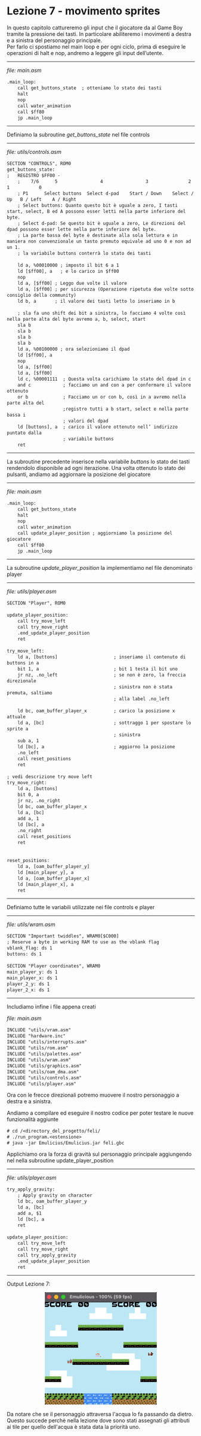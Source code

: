 # Lezione 7 - movimento sprites

In questo capitolo cattureremo gli input che il giocatore da al Game Boy tramite la pressione dei tasti. In particolare abiliteremo i movimenti a destra e a sinistra del personaggio principale.  
Per farlo ci spostiamo nel main loop e per ogni ciclo, prima di eseguire le operazioni di halt e nop, andremo a leggere gli input dell’utente.

---
*file: main.asm*
```
.main_loop:
    call get_buttons_state  ; otteniamo lo stato dei tasti
    halt
    nop
    call water_animation
    call $ff80
    jp .main_loop
```
---

Definiamo la subroutine *get_buttons_state* nel file controls

---
*file: utils/controls.asm*
```
SECTION "CONTROLS", ROM0
get_buttons_state:
;   REGISTRO $FF00 - 
    ;    7/6      5                4                3               2          1           0
    ; P1      Select buttons  Select d-pad    Start / Down    Select / Up   B / Left    A / Right
    ; Select buttons: Quanto questo bit è uguale a zero, I tasti start, select, B ed A possono esser letti nella parte inferiore del byte.
    ; Select d-pad: Se questo bit è uguale a zero, Le direzioni del dpad possono esser lette nella parte inferiore del byte.
    ; La parte bassa del byte è destinate alla sola lettura e in maniera non convenzionale un tasto premuto equivale ad uno 0 e non ad un 1.
    ; la variabile buttons conterrà lo stato dei tasti
    
    ld a, %00010000 ; imposto il bit 6 a 1
    ld [$ff00], a   ; e lo carico in $ff00
    nop
    ld a, [$ff00] ; Leggo due volte il valore
    ld a, [$ff00] ; per sicurezza (Operazione ripetuta due volte sotto consiglio della community)
    ld b, a       ; il valore dei tasti letto lo inseriamo in b
    
    ; sla fa uno shift dei bit a sinistra, lo facciamo 4 volte così nella parte alta del byte avremo a, b, select, start
    sla b 
    sla b
    sla b
    sla b
    ld a, %00100000 ; ora selezioniamo il dpad
    ld [$ff00], a
    nop
    ld a, [$ff00]
    ld a, [$ff00]
    ld c, %00001111  ; Questa volta carichiamo lo stato del dpad in c
    and c            ; facciamo un and con a per confermare il valore ottenuto
    or b             ; Facciamo un or con b, così in a avremo nella parte alta del 
                     ;registro tutti a b start, select e nella parte bassa i 
                     ; valori del dpad
    ld [buttons], a  ; carico il valore ottenuto nell’ indirizzo puntato dalla 
                     ; variabile buttons
    ret
```
---

La subroutine precedente inserisce nella variabile *buttons* lo stato dei tasti rendendolo   disponibile ad ogni iterazione.
Una volta ottenuto lo stato dei pulsanti, andiamo ad aggiornare la posizione del giocatore 

---
*file: main.asm*
```
.main_loop:
    call get_buttons_state
    halt
    nop
    call water_animation
    call update_player_position ; aggiorniamo la posizione del giocatore
    call $ff80
    jp .main_loop
```
---

La subroutine *update_player_position* la implementiamo nel file denominato player

---
*file: utils/player.asm*
```
SECTION "Player", ROM0

update_player_position:
    call try_move_left
    call try_move_right
    .end_update_player_position
    ret

try_move_left:
    ld a, [buttons]                     ; inseriamo il contenuto di buttons in a
    bit 1, a                            ; bit 1 testa il bit uno
    jr nz, .no_left                     ; se non è zero, la freccia direzionale 
                                        ; sinistra non è stata premuta, saltiamo 
                                        ; alla label .no_left
    
    ld bc, oam_buffer_player_x          ; carico la posizione x attuale
    ld a, [bc]                          ; sottraggo 1 per spostare lo sprite a 
                                        ; sinistra
    sub a, 1
    ld [bc], a                          ; aggiorno la posizione
    .no_left
    call reset_positions
    ret

; vedi descrizione try move left
try_move_right:
    ld a, [buttons]
    bit 0, a
    jr nz, .no_right
    ld bc, oam_buffer_player_x
    ld a, [bc]
    add a, 1
    ld [bc], a
    .no_right
    call reset_positions
    ret


reset_positions:
    ld a, [oam_buffer_player_y]
    ld [main_player_y], a
    ld a, [oam_buffer_player_x]
    ld [main_player_x], a
    ret

```
---

Definiamo tutte le variabili utilizzate nei file controls e player

---
*file: utils/wram.asm*
```
SECTION "Important twiddles", WRAM0[$C000]
; Reserve a byte in working RAM to use as the vblank flag
vblank_flag: ds 1
buttons: ds 1

SECTION "Player coordinates", WRAM0
main_player_y: ds 1
main_player_x: ds 1
player_2_y: ds 1
player_2_x: ds 1
```
---

Includiamo infine i file appena creati

*file: main.asm*
```
INCLUDE "utils/vram.asm"
INCLUDE "hardware.inc"
INCLUDE "utils/interrupts.asm"
INCLUDE "utils/rom.asm"
INCLUDE "utils/palettes.asm"
INCLUDE "utils/wram.asm"
INCLUDE "utils/graphics.asm"
INCLUDE "utils/oam_dma.asm"
INCLUDE "utils/controls.asm"
INCLUDE "utils/player.asm"
```

Ora con le frecce direzionali potremo muovere il nostro personaggio a destra e a sinistra.

Andiamo a compilare ed eseguire il nostro codice per poter testare le nuove funzionalità aggiunte

```
# cd /<directory_del_progetto/feli/
# ./run_program.<estensione>
# java -jar Emulicius/Emulicius.jar feli.gbc
```



Applichiamo ora la forza di gravità sul personaggio principale aggiungendo nel nella subroutine update_player_position

---
*file: utils/player.asm*
```
try_apply_gravity:
    ; Apply gravity on character
    ld bc, oam_buffer_player_y
    ld a, [bc]
    add a, $1
    ld [bc], a
    ret

update_player_position:
    call try_move_left
    call try_move_right
    call try_apply_gravity
    .end_update_player_position
    ret    
```
---

Output Lezione 7:

<div align="center">
  <img src="img/output_lezione_7.png" title="Output lezione 7" width="300" height="300">
</div>


Da notare che se il personaggio attraversa l'acqua lo fa passando da dietro. Questo succede perchè nella lezione dove sono stati assegnati gli attributi ai tile per quello dell'acqua è stata data la priorità uno.